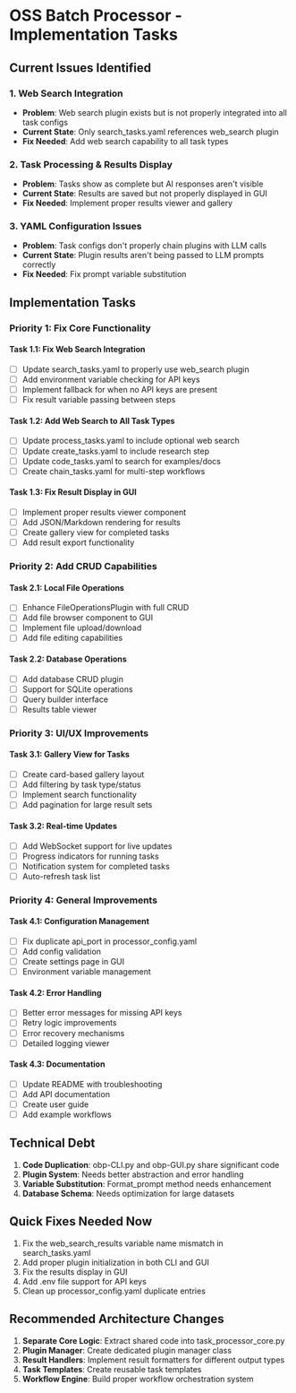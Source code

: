 # OSS Batch Processor - Implementation Tasks

## Current Issues Identified

### 1. Web Search Integration
- **Problem**: Web search plugin exists but is not properly integrated into all task configs
- **Current State**: Only search_tasks.yaml references web_search plugin
- **Fix Needed**: Add web search capability to all task types

### 2. Task Processing & Results Display
- **Problem**: Tasks show as complete but AI responses aren't visible
- **Current State**: Results are saved but not properly displayed in GUI
- **Fix Needed**: Implement proper results viewer and gallery

### 3. YAML Configuration Issues
- **Problem**: Task configs don't properly chain plugins with LLM calls
- **Current State**: Plugin results aren't being passed to LLM prompts correctly
- **Fix Needed**: Fix prompt variable substitution

## Implementation Tasks

### Priority 1: Fix Core Functionality

#### Task 1.1: Fix Web Search Integration
- [ ] Update search_tasks.yaml to properly use web_search plugin
- [ ] Add environment variable checking for API keys
- [ ] Implement fallback for when no API keys are present
- [ ] Fix result variable passing between steps

#### Task 1.2: Add Web Search to All Task Types
- [ ] Update process_tasks.yaml to include optional web search
- [ ] Update create_tasks.yaml to include research step
- [ ] Update code_tasks.yaml to search for examples/docs
- [ ] Create chain_tasks.yaml for multi-step workflows

#### Task 1.3: Fix Result Display in GUI
- [ ] Implement proper results viewer component
- [ ] Add JSON/Markdown rendering for results
- [ ] Create gallery view for completed tasks
- [ ] Add result export functionality

### Priority 2: Add CRUD Capabilities

#### Task 2.1: Local File Operations
- [ ] Enhance FileOperationsPlugin with full CRUD
- [ ] Add file browser component to GUI
- [ ] Implement file upload/download
- [ ] Add file editing capabilities

#### Task 2.2: Database Operations
- [ ] Add database CRUD plugin
- [ ] Support for SQLite operations
- [ ] Query builder interface
- [ ] Results table viewer

### Priority 3: UI/UX Improvements

#### Task 3.1: Gallery View for Tasks
- [ ] Create card-based gallery layout
- [ ] Add filtering by task type/status
- [ ] Implement search functionality
- [ ] Add pagination for large result sets

#### Task 3.2: Real-time Updates
- [ ] Add WebSocket support for live updates
- [ ] Progress indicators for running tasks
- [ ] Notification system for completed tasks
- [ ] Auto-refresh task list

### Priority 4: General Improvements

#### Task 4.1: Configuration Management
- [ ] Fix duplicate api_port in processor_config.yaml
- [ ] Add config validation
- [ ] Create settings page in GUI
- [ ] Environment variable management

#### Task 4.2: Error Handling
- [ ] Better error messages for missing API keys
- [ ] Retry logic improvements
- [ ] Error recovery mechanisms
- [ ] Detailed logging viewer

#### Task 4.3: Documentation
- [ ] Update README with troubleshooting
- [ ] Add API documentation
- [ ] Create user guide
- [ ] Add example workflows

## Technical Debt

1. **Code Duplication**: obp-CLI.py and obp-GUI.py share significant code
2. **Plugin System**: Needs better abstraction and error handling
3. **Variable Substitution**: Format_prompt method needs enhancement
4. **Database Schema**: Needs optimization for large datasets

## Quick Fixes Needed Now

1. Fix the web_search_results variable name mismatch in search_tasks.yaml
2. Add proper plugin initialization in both CLI and GUI
3. Fix the results display in GUI
4. Add .env file support for API keys
5. Clean up processor_config.yaml duplicate entries

## Recommended Architecture Changes

1. **Separate Core Logic**: Extract shared code into task_processor_core.py
2. **Plugin Manager**: Create dedicated plugin manager class
3. **Result Handlers**: Implement result formatters for different output types
4. **Task Templates**: Create reusable task templates
5. **Workflow Engine**: Build proper workflow orchestration system